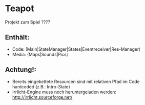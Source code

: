 Teapot
======
Projekt zum Spiel ????

Enthält:
--------
- Code:    (Main|StateManager|States|Eventreceiver|Res-Manager)
- Media:   (Maps|Sounds|Pics)

Achtung!: 
---------
- Bereits eingebettete Resourcen sind mit relativen Pfad im Code hardcoded (z.B.: Intro-State)
- Irrlicht-Engine muss noch heruntergeladen werden: http://irrlicht.sourceforge.net/





